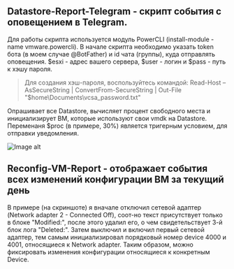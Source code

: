 ## Datastore-Report-Telegram - скрипт события с оповещением в Telegram.
Для работы скрипта используется модуль PowerCLI (install-module -name vmware.powercli). В начале скрипта необходимо указать token бота (в моем случае @BotFather) и id чата (группы), куда отправлять оповещения. $esxi - адрес вашего сервера, $user - логин и $pass - путь к хэшу пароля.
> Для создания хэш-пароля, воспользуйтесь командой: Read-Host –AsSecureString | ConvertFrom-SecureString | Out-File "$home\Documents\vcsa_password.txt"

Опрашивает все Datastore, вычисляет процент свободного места и инициализирует ВМ, которые используют свои vmdk на Datastore. Переменаня $proc (в примере, 30%) является тригерным условием, для отправки уведомления.

![Image alt](https://github.com/Lifailon/VMWare-Report-Telegram/blob/rsa/Report.jpg)

## Reconfig-VM-Report - отображает события всех изменений конфигурации ВМ за текущий день
В примере (на скриншоте) я вначале отключил сетевой адаптер (Network adapter 2 - Connected Off), соот-но текст присутствует только в блоке "Modified:", после этого удалил его, о чем свидетельствует 3-й блок лога "Deleted:". Затем выключил и включил первый сетевой адаптер, тем самым инициализировал порядковый номер device 4000 и 4001, относящиеся к Network adapter. Таким образом, можно фиксировать изменения конфигурации относящиеся к конкретным Device.
